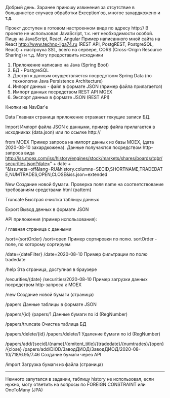 Добрый день.
Заранее приношу извинения за отсутствие в большинстве случаев обработки Exception'ов,
многое захардкожено и т.д.

Проект доступен в готовом настроенном виде по адресу
http://
В проекте не использовал JavaScript, т.к. нет необходимости особой.
Пишу на JavaScript, React, Angular
Пример написанного мной сайта на React
http://www.techno-liga74.ru
(REST API, PostgREST, PostgreSQL, React) + настроука SSL, всего на сервере, CORS (Cross-Origin Resource Sharing) и т.д. 
Могу предоставить исходники

1. Приложение написано на Java (Spring Boot)
2. БД - PostgreSQL
3. Доступ к данным осуществляется посредством Spring Data (по технологии Java Persistence Architecture)
4. Инпорт данных - файл в формате JSON (пример файла прилагается)
5. Импорт данных посредством REST API MOEX
6. Экспорт данных в формате JSON (REST API)

Кнопки на NavBar'е

Data
Главная страница приложение отражает текущие записи БД.

Import
Импорт файла JSON с данными, пример файла прилагается в исходниках (data.json) или по ссылке
http://

from MOEX
Пример запроса на импорт данных из базы MOEX, (дата 2020-08-10 захардкожена).
Данные получаются посредством http-запроса вида
http://iss.moex.com/iss/history/engines/stock/markets/shares/boards/tqbr/securities.json?date=" + date + "&iss.meta=off&lang=RU&history.columns=SECID,SHORTNAME,TRADEDATE,NUMTRADES,OPEN,CLOSE&iss.json=extended

New
Создание новой бумаги. Проверка поля name на соответствование требованиям средствами html (pattern)

Truncate
Быстрая очистка таблицы данных

Export
Вывод двнных в формате JSON

API приложения (пример использования):

/
главная страница с данными

/sort={sortOrder}
/sort=open
Пример сортировки по полю. sortOrder - поле, по которому сортируем

/date={dateFilter}
/date=2020-08-10
Пример фильтрации по полю tradedate

/help
Эта страница, доступная в браузере

/securities/{date}
/securities/2020-08-10
Пример загрузки данных посредством http-запроса к MOEX

/new
Создание новой бумаги (страница)

/papers
Данные таблицы в формате JSON

/papers/{id}
/papers/1
Данные бумаги по id (RegNumber)

/papers/truncate
Очистка таблица БД

/papers/delete/{id}
/papers/delete/1
Удаление бумаги по id (RegNumber)

/papers/add/{secid}/{name}/{emitent_title}/{tradedate}/{numtrades}/{open}/{close}
/papers/add/DIOD/ЗаводДИОД/ЗаводДИОД/2020-08-10/718/6.95/7.46
Создание бумаги через API

/import
Загрузка бумаги из файла (страница)

_____________________________________
Немного запутался в задании, таблицу history не использовал, если нужно,
могу ответить на вопросы по FOREIGN CONSTRAINT или OneToMany (JPA)
